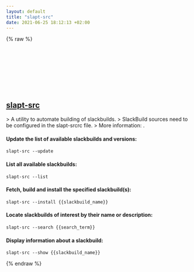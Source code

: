 ```yaml
---
layout: default
title: "slapt-src"
date: 2021-06-25 18:12:13 +02:00
---
```

{% raw %}
<h2 id="slapt-src">
  <a href="/en/linux/slapt-src.html">slapt-src</a> <a href="#slapt-src"><svg class="icon">
    <use href="/assets/images/unicode_sprite.svg#link" />
  </svg></a>
</h2>
> A utility to automate building of slackbuilds.
> SlackBuild sources need to be configured in the slapt-srcrc file.
> More information: <https://github.com/jaos/slapt-src>.

#### Update the list of available slackbuilds and versions:
```shell
slapt-src --update
```
#### List all available slackbuilds:
```shell
slapt-src --list
```
#### Fetch, build and install the specified slackbuild(s):
```shell
slapt-src --install {{slackbuild_name}}
```
#### Locate slackbuilds of interest by their name or description:
```shell
slapt-src --search {{search_term}}
```
#### Display information about a slackbuild:
```shell
slapt-src --show {{slackbuild_name}}
```
{% endraw %}